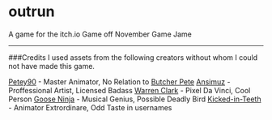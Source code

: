 # outrun
A game for the itch.io Game off November Game Jame


----------


###Credits
I used assets from the following creators without whom I could not have made this game.

[Petey90](https://petey90.itch.io/) - Master Animator, No Relation to [Butcher Pete](https://www.youtube.com/watch?v=8E_XvcWawUM)
[Ansimuz](https://ansimuz.itch.io/) - Proffessional Artist, Licensed Badass
[Warren Clark](https://lionheart963.itch.io/) - Pixel Da Vinci, Cool Person
[Goose Ninja](https://gooseninja.itch.io/) - Musical Genius, Possible Deadly Bird
[Kicked-in-Teeth](https://kicked-in-teeth.itch.io/) - Animator Extrordinare, Odd Taste in usernames
